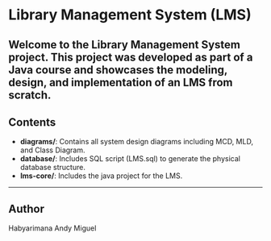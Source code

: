 # Library Management System (LMS)

Welcome to the Library Management System project. This project was developed as part of a Java course and showcases the modeling, design, and implementation of an LMS from scratch.
---
## Contents
- **diagrams/**: Contains all system design diagrams including MCD, MLD, and Class Diagram.
- **database/**: Includes SQL script (LMS.sql) to generate the physical database structure.
- **lms-core/**: Includes the java project for the LMS.

---
## Author

Habyarimana Andy Miguel  
